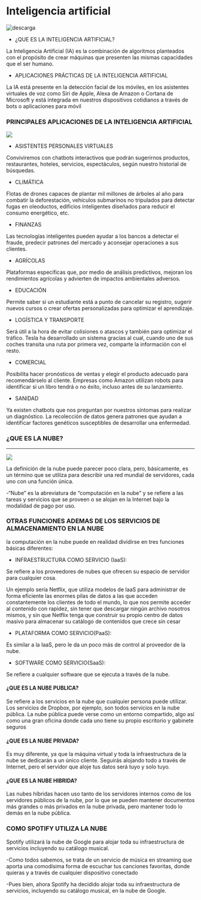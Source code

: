 # Inteligencia artificial
![descarga](https://user-images.githubusercontent.com/83626938/117559547-de16bd00-b04b-11eb-8805-d880d21994b8.png)

- ¿QUE ES LA INTELIGENCIA ARTIFICIAL?

La Inteligencia Artificial (IA) es la combinación de algoritmos planteados con el propósito de crear máquinas que presenten las mismas capacidades que el ser humano.

- APLICACIONES PRÁCTICAS DE LA INTELIGENCIA ARTIFICIAL

La IA está presente en la detección facial de los móviles, en los asistentes virtuales de voz como Siri de Apple, Alexa de Amazon o Cortana de Microsoft y está integrada en nuestros dispositivos cotidianos a través de bots o aplicaciones para móvil

### PRINCIPALES APLICACIONES DE LA INTELIGENCIA ARTIFICIAL ###

![](https://pbs.twimg.com/media/EnyPJK9XEAgYjsW.jpg)


- ASISTENTES PERSONALES VIRTUALES

Conviviremos con chatbots interactivos que podrán sugerirnos productos, restaurantes, hoteles, servicios, espectáculos, según nuestro historial de búsquedas.

- CLIMÁTICA

Flotas de drones capaces de plantar mil millones de árboles al año para combatir la deforestación, vehículos submarinos no tripulados para detectar fugas en oleoductos, edificios inteligentes diseñados para reducir el consumo energético, etc.

- FINANZAS 

Las tecnologías inteligentes pueden ayudar a los bancos a detectar el fraude, predecir patrones del mercado y aconsejar operaciones a sus clientes.

- AGRÍCOLAS

Plataformas específicas que, por medio de análisis predictivos, mejoran los rendimientos agrícolas y advierten de impactos ambientales adversos.

- EDUCACIÓN

Permite saber si un estudiante está a punto de cancelar su registro, sugerir nuevos cursos o crear ofertas personalizadas para optimizar el aprendizaje.

- LOGÍSTICA Y TRANSPORTE

Será útil a la hora de evitar colisiones o atascos y también para optimizar el tráfico. Tesla ha desarrollado un sistema gracias al cual, cuando uno de sus coches transita una ruta por primera vez, comparte la información con el resto.

- COMERCIAL

Posibilita hacer pronósticos de ventas y elegir el producto adecuado para recomendárselo al cliente. Empresas como Amazon utilizan robots para identificar si un libro tendrá o no éxito, incluso antes de su lanzamiento.

- SANIDAD

Ya existen chatbots que nos preguntan por nuestros síntomas para realizar un diagnóstico. La recolección de datos genera patrones que ayudan a identificar factores genéticos susceptibles de desarrollar una enfermedad.


### ¿QUE ES LA NUBE? ###
___

![](https://info.netcommerce.mx/wp-content/uploads/2016/12/La-Nube.png)

La definición de la nube puede parecer poco clara, pero, básicamente, es un término que se utiliza para describir una red mundial de servidores, cada uno con una función única. 

-“Nube” es la abreviatura de “computación en la nube” y se refiere a las tareas y servicios que se proveen o se alojan en la Internet bajo la modalidad de pago por uso.


### OTRAS FUNCIONES ADEMAS DE LOS SERVICIOS DE ALMACENAMIENTO EN LA NUBE ###

la computación en la nube puede en realidad dividirse en tres funciones básicas diferentes:

- INFRAESTRUCTURA COMO SERVICIO (IaaS): 

Se refiere a los proveedores de nubes que ofrecen su espacio de servidor para cualquier cosa.

Un ejemplo sería Netflix, que utiliza modelos de IaaS para administrar de forma eficiente las enormes pilas de datos a las que acceden constantemente los clientes de todo el mundo, lo que nos permite acceder al contenido con rapidez, sin tener que descargar ningún archivo nosotros mismos, y sin que Netflix tenga que construir su propio centro de datos masivo para almacenar su catálogo de contenidos que crece sin cesar

- PLATAFORMA COMO SERVICIO(PaaS):

Es similar a la IaaS, pero le da un poco más de control al proveedor de la nube.

- SOFTWARE COMO SERVICIO(SaaS):

Se refiere a cualquier software que se ejecuta a través de la nube.

#### ¿QUE ES LA NUBE PUBLICA? ####

Se refiere a los servicios en la nube que cualquier persona puede utilizar. Los servicios de Dropbox, por ejemplo, son todos servicios en la nube pública.
La nube pública puede verse como un entorno compartido, algo así como una gran oficina donde cada uno tiene su propio escritorio y gabinete seguros

#### ¿QUE ES LA NUBE PRIVADA? ####

Es muy diferente, ya que la máquina virtual y toda la infraestructura de la nube se dedicarán a un único cliente. Seguirás alojando todo a través de Internet, pero el servidor que aloje tus datos será tuyo y solo tuyo.

#### ¿QUE ES LA NUBE HIBRIDA? ####

Las nubes híbridas hacen uso tanto de los servidores internos como de los servidores públicos de la nube, por lo que se pueden mantener documentos más grandes o más privados en la nube privada, pero mantener todo lo demás en la nube pública.

### COMO SPOTIFY UTILIZA LA NUBE ###

Spotify utilizará la nube de Google para alojar toda su infraestructura de servicios incluyendo su catálogo musical.

-Como todos sabemos, se trata de un servicio de música en streaming que aporta una comodísima forma de escuchar tus canciones favoritas, donde quieras y a través de cualquier dispositivo conectado

-Pues bien, ahora Spotify ha decidido alojar toda su infraestructura de servicios, incluyendo su catálogo musical, en la nube de Google.
